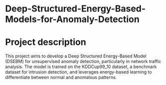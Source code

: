 # Deep-Structured-Energy-Based-Models-for-Anomaly-Detection 

# Project description 
This project aims to develop a Deep Structured Energy-Based Model (DSEBM) for unsupervised anomaly detection, particularly in network traffic analysis. The model is trained on the KDDCup99_10 dataset, a benchmark dataset for intrusion detection, and leverages energy-based learning to differentiate between normal and anomalous patterns.
